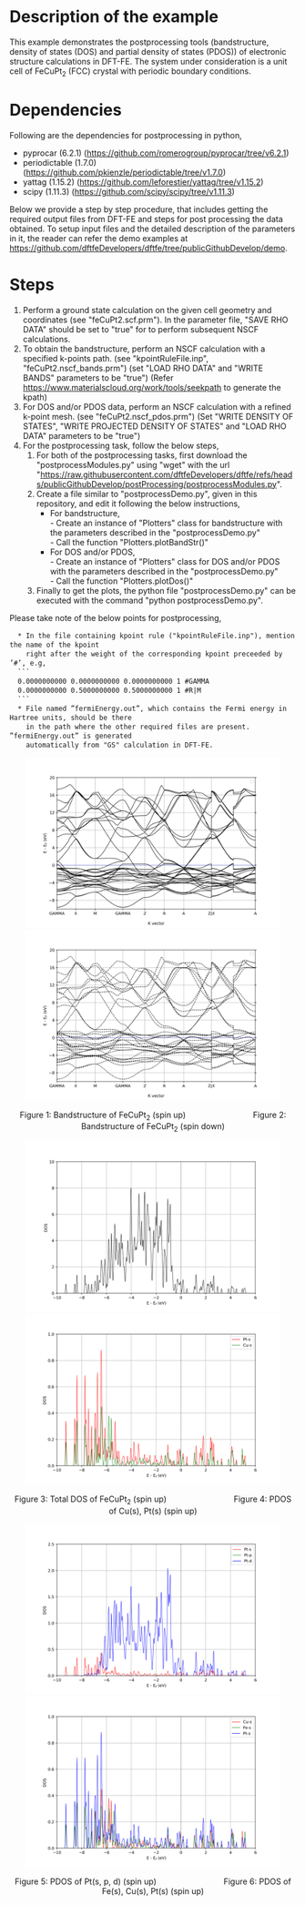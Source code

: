 Description of the example
============================================================================
This example demonstrates the postprocessing tools (bandstructure, density of states (DOS) and partial density of states (PDOS)) of electronic structure calculations in DFT-FE. The system under consideration is a unit cell of FeCuPt<sub>2</sub> (FCC) crystal with periodic boundary conditions.

Dependencies
============================================================================
Following are the dependencies for postprocessing in python,

- pyprocar (6.2.1) (https://github.com/romerogroup/pyprocar/tree/v6.2.1)
- periodictable (1.7.0) (https://github.com/pkienzle/periodictable/tree/v1.7.0)
- yattag (1.15.2) (https://github.com/leforestier/yattag/tree/v1.15.2)
- scipy (1.11.3) (https://github.com/scipy/scipy/tree/v1.11.3)


Below we provide a step by step procedure, that includes getting the required output files from DFT-FE and steps for post processing the data obtained. To setup input files and the detailed description of the parameters in it, the reader can refer the demo examples at https://github.com/dftfeDevelopers/dftfe/tree/publicGithubDevelop/demo.

Steps
============================================================================
1. Perform a ground state calculation on the given cell geometry and coordinates (see "feCuPt2.scf.prm"). In the parameter file, "SAVE RHO DATA" should be set to "true" for to perform subsequent NSCF calculations.
2. To obtain the bandstructure, perform an NSCF calculation with a specified k-points path. (see "kpointRuleFile.inp", "feCuPt2.nscf_bands.prm") (set "LOAD RHO DATA" and "WRITE BANDS" parameters to be "true") (Refer https://www.materialscloud.org/work/tools/seekpath to generate the kpath) 
3. For DOS and/or PDOS data, perform an NSCF calculation with a refined k-point mesh. (see "feCuPt2.nscf_pdos.prm") (Set "WRITE DENSITY OF STATES", "WRITE PROJECTED DENSITY OF STATES" and "LOAD RHO DATA" parameters to be "true")
4. For the postprocessing task, follow the below steps,
   1. For both of the postprocessing tasks, first download the "postprocessModules.py" using "wget" with the url "https://raw.githubusercontent.com/dftfeDevelopers/dftfe/refs/heads/publicGithubDevelop/postProcessing/postprocessModules.py".
   2. Create a file similar to "postprocessDemo.py", given in this repository, and edit it following the below instructions,
      - For bandstructure,  
            - Create an instance of "Plotters" class for bandstructure with the parameters described in the "postprocessDemo.py"    
            - Call the function "Plotters.plotBandStr()"
      - For DOS and/or PDOS,  
            - Create an instance of "Plotters" class for DOS and/or PDOS with the parameters described in the "postprocessDemo.py"   
            - Call the function "Plotters.plotDos()"
   5. Finally to get the plots, the python file "postprocessDemo.py" can be executed with the command "python postprocessDemo.py".


 Please take note of the below points for postprocessing,   
 
      * In the file containing kpoint rule ("kpointRuleFile.inp"), mention the name of the kpoint 
        right after the weight of the corresponding kpoint preceeded by ’#’, e.g,      
      ```
      0.0000000000 0.0000000000 0.0000000000 1 #GAMMA
      0.0000000000 0.5000000000 0.5000000000 1 #R|M
      ```
      * File named ”fermiEnergy.out”, which contains the Fermi energy in Hartree units, should be there
        in the path where the other required files are present. ”fermiEnergy.out” is generated
        automatically from "GS" calculation in DFT-FE.

<p align="center">
    <img src="./output/bands_up.png" width="450" height="300" alt="Bandstructure of FeCuPt2 (spin up)">
    <img src="./output/bands_down.png" width="450" height="300" alt="Bandstructure of FeCuPt2 (spin down)">
</p>
<p align="center">
    <span>Figure 1: Bandstructure of FeCuPt<sub>2</sub> (spin up) &nbsp;&nbsp;&nbsp;&nbsp;&nbsp;&nbsp;&nbsp;&nbsp;&nbsp;&nbsp;&nbsp;&nbsp;&nbsp;&nbsp;&nbsp;&nbsp;&nbsp;&nbsp;&nbsp;&nbsp;&nbsp;&nbsp;&nbsp;&nbsp;</span>
    <span>&nbsp;&nbsp;&nbsp;&nbsp;Figure 2: Bandstructure of FeCuPt<sub>2</sub> (spin down)</span>
</p>

<p align="center">
    <img src="./output/totalDos.png" width="450" height="300" alt="Total DOS of FeCuPt2 (spin up)">
    <img src="./output/dos_items.png" width="450" height="300" alt="PDOS of Cu(s), Pt(s) (spin up)">
</p>

<p align="center">
    <span>Figure 3: Total DOS of FeCuPt<sub>2</sub> (spin up)
       &nbsp;&nbsp;&nbsp;&nbsp;&nbsp;&nbsp;&nbsp;&nbsp;&nbsp;&nbsp;&nbsp;&nbsp;&nbsp;&nbsp;&nbsp;&nbsp;&nbsp;&nbsp;&nbsp;&nbsp;&nbsp;&nbsp;&nbsp;&nbsp;</span>
    <span>&nbsp;&nbsp;&nbsp;&nbsp;Figure 4: PDOS of Cu(s), Pt(s) (spin up)</span>
</p>

<p align="center">
    <img src="./output/dos_stackOrbitals.png" width="450" height="300" alt="PDOS of Pt(s, p, d) (spin up)">
    <img src="./output/dos_stackSpecies.png" width="450" height="300" alt="PDOS of Fe(s), Cu(s), Pt(s) (spin up)">
</p>

<p align="center">
    <span>Figure 5: PDOS of Pt(s, p, d) (spin up)
       &nbsp;&nbsp;&nbsp;&nbsp;&nbsp;&nbsp;&nbsp;&nbsp;&nbsp;&nbsp;&nbsp;&nbsp;&nbsp;&nbsp;&nbsp;&nbsp;&nbsp;&nbsp;&nbsp;&nbsp;&nbsp;&nbsp;&nbsp;&nbsp;</span>
    <span>&nbsp;&nbsp;&nbsp;&nbsp;Figure 6: PDOS of Fe(s), Cu(s), Pt(s) (spin up)</span>
</p>
